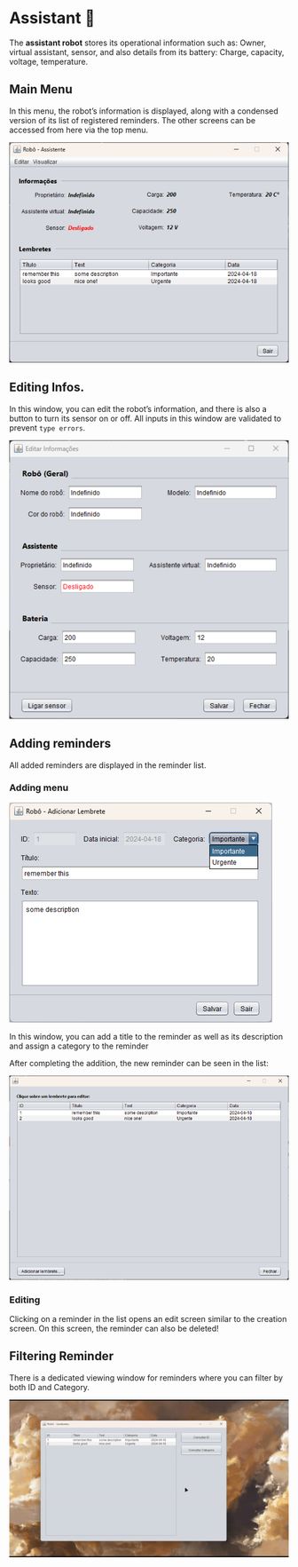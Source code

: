 # Assistant 🤖
The **assistant robot** stores its operational information such as: Owner, virtual assistant, sensor, and also details from its battery: Charge, capacity, voltage, temperature.

## Main Menu
In this menu, the robot’s information is displayed, along with a condensed version of its list of registered reminders. The other screens can be accessed from here via the top menu.

![first menu](images/assistentInterface.png)

## Editing Infos.
In this window, you can edit the robot’s information, and there is also a button to turn its sensor on or off. All inputs in this window are validated to prevent `type errors`.

![edit menu](images/assistentInfos.png)

## Adding reminders
All added reminders are displayed in the reminder list.
### Adding menu
![adding menu](images/assistentLembretes.png)

In this window, you can add a title to the reminder as well as its description and assign a category to the reminder

After completing the addition, the new reminder can be seen in the list:

![remindersList](images/assistentList.png)

### Editing
Clicking on a reminder in the list opens an edit screen similar to the creation screen. On this screen, the reminder can also be deleted!

## Filtering Reminder
There is a dedicated viewing window for reminders where you can filter by both ID and Category.

![filtering](images/assistentFilter.gif)
